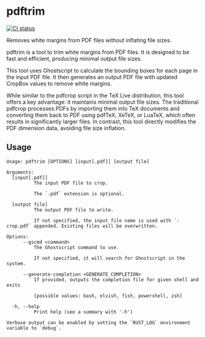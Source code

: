# pdftrim

[![CI status](https://github.com/ciffelia/pdftrim/actions/workflows/ci.yaml/badge.svg)](https://github.com/ciffelia/pdftrim/actions/workflows/ci.yaml)

Removes white margins from PDF files without inflating file sizes.

pdftrim is a tool to trim white margins from PDF files. It is designed to be fast and efficient, producing minimal output file sizes.

This tool uses Ghostscript to calculate the bounding boxes for each page in the input PDF file. It then generates an output PDF file with updated CropBox values to remove white margins.

While similar to the pdfcrop script in the TeX Live distribution, this tool offers a key advantage: it maintains minimal output file sizes. The traditional pdfcrop processes PDFs by importing them into TeX documents and converting them back to PDF using pdfTeX, XeTeX, or LuaTeX, which often results in significantly larger files. In contrast, this tool directly modifies the PDF dimension data, avoiding file size inflation.

## Usage

```
Usage: pdftrim [OPTIONS] [input[.pdf]] [output file]

Arguments:
  [input[.pdf]]
          The input PDF file to crop.
          
          The `.pdf` extension is optional.

  [output file]
          The output PDF file to write.
          
          If not specified, the input file name is used with `-crop.pdf` appended. Existing files will be overwritten.

Options:
      --gscmd <command>
          The Ghostscript command to use.
          
          If not specified, it will search for Ghostscript in the system.

      --generate-completion <GENERATE_COMPLETION>
          If provided, outputs the completion file for given shell and exits
          
          [possible values: bash, elvish, fish, powershell, zsh]

  -h, --help
          Print help (see a summary with '-h')

Verbose output can be enabled by setting the `RUST_LOG` environment variable to `debug`.
```
